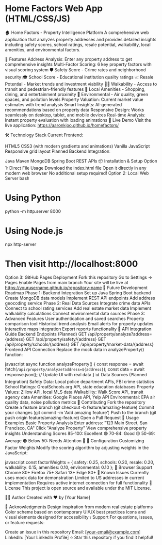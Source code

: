 # Home Factors Web App (HTML/CSS/JS)
🏠 Home Factors - Property Intelligence Platform
A comprehensive web application that analyzes property addresses and provides detailed insights including safety scores, school ratings, resale potential, walkability, local amenities, and environmental factors.

🌟 Features
Address Analysis: Enter any property address to get comprehensive insights
Multi-Factor Scoring: 6 key property factors with visual scoring system
🛡️ Safety Score - Crime rates and neighborhood security
🎓 School Score - Educational institution quality ratings
📈 Resale Potential - Market trends and investment viability
🚶‍♂️ Walkability - Access to transit and pedestrian-friendly features
🏪 Local Amenities - Shopping, dining, and entertainment proximity
🌱 Environmental - Air quality, green spaces, and pollution levels
Property Valuation: Current market value estimates with trend analysis
Smart Insights: AI-generated recommendations based on property data
Responsive Design: Works seamlessly on desktop, tablet, and mobile devices
Real-time Analysis: Instant property evaluation with loading animations
🚀 Live Demo
Visit the live application: https://aaronkjoo.github.io/homefactors/

🛠️ Technology Stack
Current Frontend:

HTML5
CSS3 (with modern gradients and animations)
Vanilla JavaScript
Responsive grid layout
Planned Backend Integration:

Java
Maven
MongoDB
Spring Boot REST APIs
📦 Installation & Setup
Option 1: Direct File Usage
Download the index.html file
Open it directly in any modern web browser
No additional setup required!
Option 2: Local Web Server
bash
# Using Python
python -m http.server 8000

# Using Node.js
npx http-server

# Then visit http://localhost:8000
Option 3: GitHub Pages Deployment
Fork this repository
Go to Settings → Pages
Enable Pages from main branch
Your site will be live at https://yourusername.github.io/repository-name
🔮 Future Development Roadmap
Phase 1: Backend Integration
 Set up Java Spring Boot backend
 Create MongoDB data models
 Implement REST API endpoints
 Add address geocoding service
Phase 2: Real Data Sources
 Integrate crime data APIs
 Connect to school rating services
 Add real estate market data
 Implement walkability calculations
 Connect environmental data sources
Phase 3: Advanced Features
 User authentication and saved searches
 Property comparison tool
 Historical trend analysis
 Email alerts for property updates
 Interactive maps integration
 Export reports functionality
🔌 API Integration Guide
Backend Endpoints (Planned)
GET /api/property/analyze?address={address}
GET /api/property/safety/{address}
GET /api/property/schools/{address}
GET /api/property/market-data/{address}
Frontend API Connection
Replace the mock data in analyzeProperty() function:

javascript
async function analyzeProperty() {
    const response = await fetch(`/api/property/analyze?address=${address}`);
    const data = await response.json();
    // Update UI with real data
}
📊 Data Sources (Planned Integration)
Safety Data: Local police department APIs, FBI crime statistics
School Ratings: GreatSchools.org API, state education databases
Property Values: Zillow API, local MLS data
Walkability: Walk Score API, transit agency data
Amenities: Google Places API, Yelp API
Environmental: EPA air quality data, noise pollution metrics
🤝 Contributing
Fork the repository
Create a feature branch (git checkout -b feature/amazing-feature)
Commit your changes (git commit -m 'Add amazing feature')
Push to the branch (git push origin feature/amazing-feature)
Open a Pull Request
📝 Usage Examples
Basic Property Analysis
Enter address: "123 Main Street, San Francisco, CA"
Click "Analyze Property"
View comprehensive property insights
Understanding Scores
85-100: Excellent 🟢
70-84: Good 🟡
50-69: Average 🟠
Below 50: Needs Attention 🔴
🔧 Configuration
Customizing Factor Weights
Modify the scoring algorithm by adjusting weights in the JavaScript:

javascript
const factorWeights = {
    safety: 0.25,
    schools: 0.20,
    resale: 0.20,
    walkability: 0.15,
    amenities: 0.10,
    environmental: 0.10
};
📱 Browser Support
Chrome 80+
Firefox 75+
Safari 13+
Edge 80+
🐛 Known Issues
Currently uses mock data for demonstration
Limited to US addresses in current implementation
Requires active internet connection for full functionality
📄 License
This project is open source and available under the MIT License.

👨‍💻 Author
Created with ❤️ by [Your Name]

🙏 Acknowledgments
Design inspiration from modern real estate platforms
Color scheme based on contemporary UI/UX best practices
Icons and visual elements designed for accessibility
📞 Support
For questions, issues, or feature requests:

Create an issue in this repository
Email: [your-email@example.com]
LinkedIn: [Your LinkedIn Profile]
⭐ Star this repository if you find it helpful!

